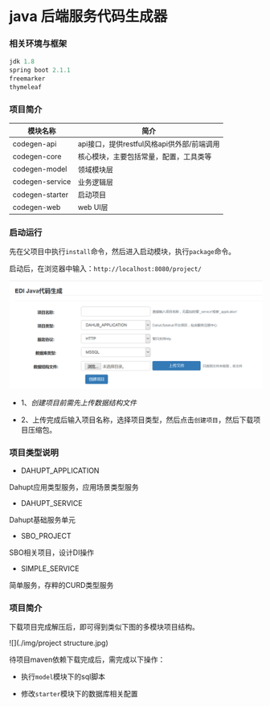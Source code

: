 # java 后端服务代码生成器

### 相关环境与框架

```java
jdk 1.8
spring boot 2.1.1
freemarker
thymeleaf
```

### 项目简介

模块名称|简介
-------|----
codegen-api| api接口，提供restful风格api供外部/前端调用
codegen-core| 核心模块，主要包括常量，配置，工具类等
codegen-model| 领域模块层
codegen-service|业务逻辑层
codegen-starter|启动项目
codegen-web| web UI层


### 启动运行

先在父项目中执行`install`命令，然后进入启动模块，执行`package`命令。

启动后，在浏览器中输入：`http://localhost:8080/project/`

![](./img/index.jpg)

+ 1、*创建项目前需先上传数据结构文件*

+ 2、上传完成后输入项目名称，选择项目类型，然后点击`创建项目`，然后下载项目压缩包。

### 项目类型说明

+ DAHUPT_APPLICATION

Dahupt应用类型服务，应用场景类型服务

+ DAHUPT_SERVICE

Dahupt基础服务单元

+ SBO_PROJECT

SBO相关项目，设计DI操作

+ SIMPLE_SERVICE

简单服务，存粹的CURD类型服务

### 项目简介

下载项目完成解压后，即可得到类似下图的多模块项目结构。

![](./img/project structure.jpg)

待项目maven依赖下载完成后，需完成以下操作：

+ 执行`model`模块下的sql脚本

+ 修改`starter`模块下的数据库相关配置 







